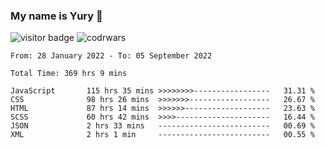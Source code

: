 ### My name is Yury 👋 
![visitor badge](https://visitor-badge.glitch.me/badge?page_id=litury.visitor-badge&left_text=My%20Page%20Visitors)  ![codrwars](https://www.codewars.com/users/litury/badges/micro) 


<!--START_SECTION:waka-->

```text
From: 28 January 2022 - To: 05 September 2022

Total Time: 369 hrs 9 mins

JavaScript       115 hrs 35 mins >>>>>>>>-----------------   31.31 %
CSS              98 hrs 26 mins  >>>>>>>------------------   26.67 %
HTML             87 hrs 14 mins  >>>>>>-------------------   23.63 %
SCSS             60 hrs 42 mins  >>>>---------------------   16.44 %
JSON             2 hrs 33 mins   -------------------------   00.69 %
XML              2 hrs 1 min     -------------------------   00.55 %
```

<!--END_SECTION:waka-->


